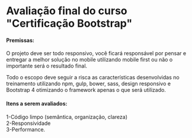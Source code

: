 <h1>Avaliação final do curso "Certificação Bootstrap"</h1>

<h4>Premissas:</h4>
O projeto deve ser todo responsivo, você ficará responsável por pensar e entregar a melhor solução no mobile utilizando mobile first ou não o importante será o resultado final.

Todo o escopo deve seguir a risca as características desenvolvidas no treinamento utilizando npm, gulp, bower, sass, design responsivo e Bootstrap 4 otimizando o framework apenas o que será utilizado.

<h4>Itens a serem avaliados:</h4>
1-Código limpo (semântica, organização, clareza)</br>
2-Responsividade</br>
3-Performance.

